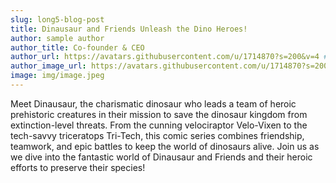```yaml
---
slug: long5-blog-post
title: Dinausaur and Friends Unleash the Dino Heroes!
author: sample author
author_title: Co-founder & CEO
author_url: https://avatars.githubusercontent.com/u/1714870?s=200&v=4 #author social media url
author_image_url: https://avatars.githubusercontent.com/u/1714870?s=200&v=4 #add author image url or simply add image from img folder
image: img/image.jpeg
---
```


Meet Dinausaur, the charismatic dinosaur who leads a team of heroic prehistoric creatures in their mission to save the dinosaur kingdom from extinction-level threats. From the cunning velociraptor Velo-Vixen to the tech-savvy triceratops Tri-Tech, this comic series combines friendship, teamwork, and epic battles to keep the world of dinosaurs alive. Join us as we dive into the fantastic world of Dinausaur and Friends and their heroic efforts to preserve their species!
